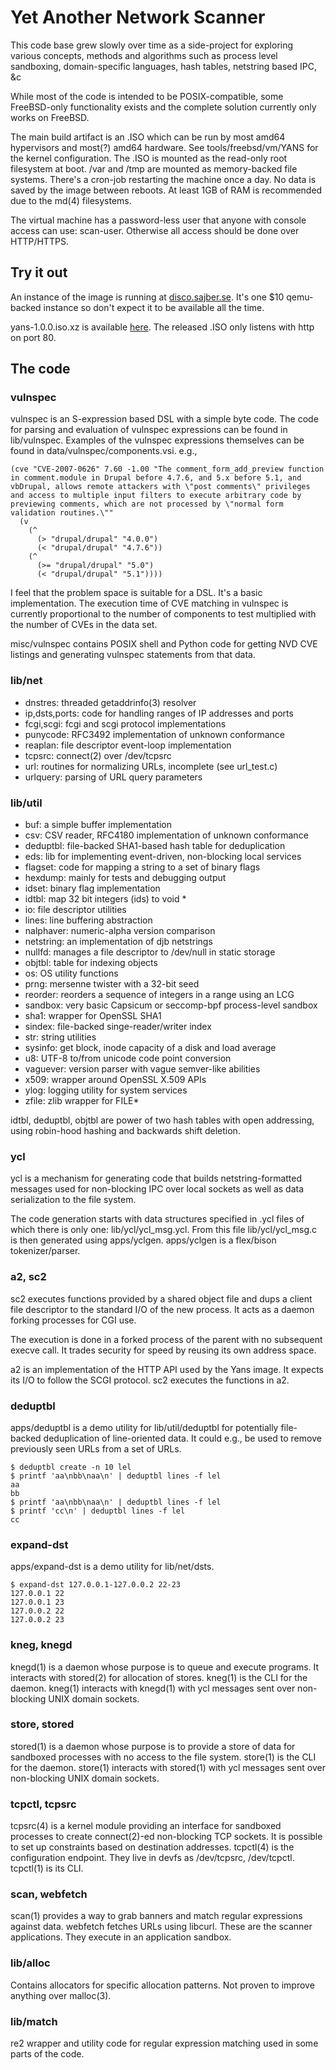 # Yet Another Network Scanner

This code base grew slowly over time as a side-project for exploring
various concepts, methods and algorithms such as process level
sandboxing, domain-specific languages, hash tables, netstring based IPC, &c

While most of the code is intended to be POSIX-compatible, some
FreeBSD-only functionality exists and the complete solution currently only
works on FreeBSD.

The main build artifact is an .ISO which can be run by most amd64
hypervisors and most(?) amd64 hardware. See tools/freebsd/vm/YANS for the
kernel configuration. The .ISO is mounted as the read-only root filesystem
at boot. /var and /tmp are mounted as memory-backed file systems. There's
a cron-job restarting the machine once a day. No data is saved by the
image between reboots. At least 1GB of RAM is recommended due to the md(4)
filesystems.

The virtual machine has a password-less user that anyone with console
access can use: scan-user. Otherwise all access should be done over
HTTP/HTTPS.

## Try it out

An instance of the image is running at
[disco.sajber.se](https://disco.sajber.se/). It's one $10 qemu-backed
instance so don't expect it to be available all the time.

yans-1.0.0.iso.xz is available [here](https://github.com/sebcat/yans/releases/download/v1.0.0/yans-1.0.0.iso.xz).
The released .ISO only listens with http on port 80.

## The code

### vulnspec

vulnspec is an S-expression based DSL with a simple byte code. The
code for parsing and evaluation of vulnspec expressions can be found in
lib/vulnspec. Examples of the vulnspec expressions themselves can be found
in data/vulnspec/components.vsi. e.g.,

```
(cve "CVE-2007-0626" 7.60 -1.00 "The comment_form_add_preview function in comment.module in Drupal before 4.7.6, and 5.x before 5.1, and vbDrupal, allows remote attackers with \"post comments\" privileges and access to multiple input filters to execute arbitrary code by previewing comments, which are not processed by \"normal form validation routines.\""
  (v
    (^
      (> "drupal/drupal" "4.0.0")
      (< "drupal/drupal" "4.7.6"))
    (^
      (>= "drupal/drupal" "5.0")
      (< "drupal/drupal" "5.1"))))

```

I feel that the problem space is suitable for a DSL. It's a basic
implementation. The execution time of CVE matching in vulnspec is
currently proportional to the number of components to test multiplied with
the number of CVEs in the data set.

misc/vulnspec contains POSIX shell and Python code for getting NVD CVE
listings and generating vulnspec statements from that data.

### lib/net

- dnstres: threaded getaddrinfo(3) resolver
- ip,dsts,ports: code for handling ranges of IP addresses and ports
- fcgi,scgi: fcgi and scgi protocol implementations
- punycode: RFC3492 implementation of unknown conformance
- reaplan: file descriptor event-loop implementation
- tcpsrc: connect(2) over /dev/tcpsrc
- url: routines for normalizing URLs, incomplete (see url\_test.c)
- urlquery: parsing of URL query parameters

### lib/util

- buf: a simple buffer implementation
- csv: CSV reader, RFC4180 implementation of unknown conformance
- deduptbl: file-backed SHA1-based hash table for deduplication
- eds: lib for implementing event-driven, non-blocking local services
- flagset: code for mapping a string to a set of binary flags
- hexdump: mainly for tests and debugging output
- idset: binary flag implementation
- idtbl: map 32 bit integers (ids) to void *
- io: file descriptor utilities
- lines: line buffering abstraction
- nalphaver: numeric-alpha version comparison
- netstring: an implementation of djb netstrings
- nullfd: manages a file descriptor to /dev/null in static storage
- objtbl: table for indexing objects
- os: OS utility functions
- prng: mersenne twister with a 32-bit seed
- reorder: reorders a sequence of integers in a range using an LCG
- sandbox: very basic Capsicum or seccomp-bpf process-level sandbox
- sha1: wrapper for OpenSSL SHA1
- sindex: file-backed singe-reader/writer index
- str: string utilities
- sysinfo: get block, inode capacity of a disk and load average
- u8: UTF-8 to/from unicode code point conversion
- vaguever: version parser with vague semver-like abilities
- x509: wrapper around OpenSSL X.509 APIs
- ylog: logging utility for system services
- zfile: zlib wrapper for FILE\*

idtbl, deduptbl, objtbl are power of two hash tables with open
addressing, using robin-hood hashing and backwards shift deletion.

### ycl

ycl is a mechanism for generating code that builds netstring-formatted
messages used for non-blocking IPC over local sockets as well as data
serialization to the file system.

The code generation starts with data structures specified in .ycl files
of which there is only one: lib/ycl/ycl\_msg.ycl. From this file
lib/ycl/ycl\_msg.c is then generated using apps/yclgen. apps/yclgen
is a flex/bison tokenizer/parser.

### a2, sc2

sc2 executes functions provided by a shared object file and dups a client
file descriptor to the standard I/O of the new process. It acts as a daemon
forking processes for CGI use.

The execution is done in a forked process of the parent with no subsequent
execve call. It trades security for speed by reusing its own address space.

a2 is an implementation of the HTTP API used by the Yans image. It expects
its I/O to follow the SCGI protocol. sc2 executes the functions in a2.

### deduptbl

apps/deduptbl is a demo utility for lib/util/deduptbl for potentially
file-backed deduplication of line-oriented data. It could e.g., be used
to remove previously seen URLs from a set of URLs.

```
$ deduptbl create -n 10 lel
$ printf 'aa\nbb\naa\n' | deduptbl lines -f lel
aa
bb
$ printf 'aa\nbb\naa\n' | deduptbl lines -f lel
$ printf 'cc\n' | deduptbl lines -f lel
cc
```

### expand-dst

apps/expand-dst is a demo utility for lib/net/dsts.

```
$ expand-dst 127.0.0.1-127.0.0.2 22-23
127.0.0.1 22
127.0.0.1 23
127.0.0.2 22
127.0.0.2 23
```

### kneg, knegd

knegd(1) is a daemon whose purpose is to queue and execute programs.
It interacts with stored(2) for allocation of stores. kneg(1) is the CLI
for the daemon. kneg(1) interacts with knegd(1) with ycl messages sent
over non-blocking UNIX domain sockets.

### store, stored

stored(1) is a daemon whose purpose is to provide a store of data for
sandboxed processes with no access to the file system. store(1) is the CLI
for the daemon. store(1) interacts with stored(1) with ycl messages sent
over non-blocking UNIX domain sockets.

### tcpctl, tcpsrc

tcpsrc(4) is a kernel module providing an interface for sandboxed processes
to create connect(2)-ed non-blocking TCP sockets. It is possible to set up
constraints based on destination addresses. tcpctl(4) is the
configuration endpoint. They live in devfs as /dev/tcpsrc, /dev/tcpctl.
tcpctl(1) is its CLI.

### scan, webfetch

scan(1) provides a way to grab banners and match regular expressions
against data. webfetch fetches URLs using libcurl. These are the scanner
applications. They execute in an application sandbox.

### lib/alloc

Contains allocators for specific allocation patterns. Not proven to improve
anything over malloc(3).

### lib/match

re2 wrapper and utility code for regular expression matching used in some
parts of the code.

